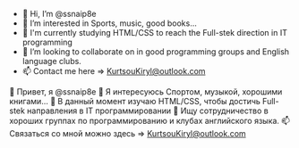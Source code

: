 - 👋 Hi, I’m @ssnaip8e
- 👀 I’m interested in Sports, music, good books...
- 🌱 I'm currently studying HTML/CSS to reach the Full-stek direction in IT programming
- 💞️ I’m looking to collaborate on in good programming groups and English language clubs.
- 📫 Contact me here => KurtsouKiryl@outlook.com


👋 Привет, я @ssnaip8e
👀 Я интересуюсь Спортом, музыкой, хорошими книгами...
🌱 В данный момент изучаю HTML/CSS, чтобы достичь Full-stek направления в IT программировании
💞️ Ищу сотрудничество в хороших группах по программированию и клубах английского языка.
📫 Связаться со мной можно здесь => KurtsouKiryl@outlook.com


<!---
ssnaip8e/ssnaip8e is a ✨ special ✨ repository because its `README.md` (this file) appears on your GitHub profile.
You can click the Preview link to take a look at your changes.
--->
